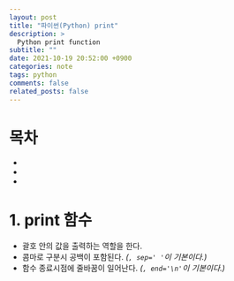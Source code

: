```yaml
---
layout: post
title: "파이썬(Python) print"
description: >
  Python print function
subtitle: ""
date: 2021-10-19 20:52:00 +0900
categories: note
tags: python
comments: false
related_posts: false
---
```


# 목차
 - 
 - 
 - 


# 1. print 함수
 - 괄호 안의 값을 출력하는 역할을 한다.
 - 콤마로 구분시 공백이 포함된다. _(`, sep=' '`이 기본이다.)_
 - 함수 종료시점에 줄바꿈이 일어난다. _(`, end='\n'`이 기본이다.)_
